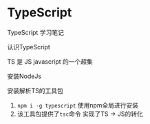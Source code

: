 # TypeScript
TypeScript 学习笔记

认识TypeScript

TS 是 JS javascript 的一个超集

安装NodeJs 

安装解析TS的工具包
1. ` npm i -g typescript ` 使用npm全局进行安装
2. 该工具包提供了` tsc `命令 实现了TS -> JS的转化

